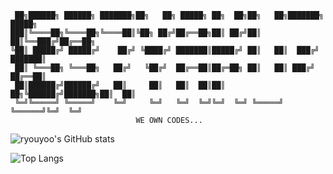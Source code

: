 
```
 ██╗██████╗ ██████╗ ███████╗██╗   ██╗ █████╗ ██╗  ██╗██╗   ██╗███████╗ █████╗ 
███║╚════██╗╚════██╗╚════██║╚██╗ ██╔╝██╔══██╗██║ ██╔╝██║   ██║╚══███╔╝██╔══██╗
╚██║ █████╔╝ █████╔╝    ██╔╝ ╚████╔╝ ███████║█████╔╝ ██║   ██║  ███╔╝ ███████║
 ██║ ╚═══██╗ ╚═══██╗   ██╔╝   ╚██╔╝  ██╔══██║██╔═██╗ ██║   ██║ ███╔╝  ██╔══██║
 ██║██████╔╝██████╔╝   ██║     ██║   ██║  ██║██║  ██╗╚██████╔╝███████╗██║  ██║
 ╚═╝╚═════╝ ╚═════╝    ╚═╝     ╚═╝   ╚═╝  ╚═╝╚═╝  ╚═╝ ╚═════╝ ╚══════╝╚═╝  ╚═╝ 
                            WE OWN CODES...
```


![ryouyoo's GitHub stats](https://github-readme-stats.vercel.app/api?username=ryouyoo&theme=dark)
       
![Top Langs](https://github-readme-stats.vercel.app/api/top-langs/?username=ryouyoo&theme=dark)
